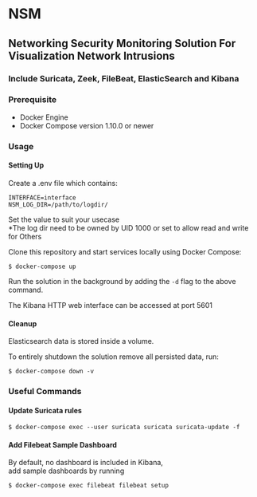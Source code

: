 # NSM
## Networking Security Monitoring Solution For Visualization Network Intrusions
### Include Suricata, Zeek, FileBeat, ElasticSearch and Kibana

### Prerequisite
- Docker Engine
- Docker Compose version 1.10.0 or newer

### Usage
#### Setting Up
Create a .env file which contains:
```
INTERFACE=interface
NSM_LOG_DIR=/path/to/logdir/
```
Set the value to suit your usecase\
*The log dir need to be owned by UID 1000 or set to allow read and write for Others


Clone this repository and start services locally using Docker Compose:

```console
$ docker-compose up
```

Run the solution in the background by adding the `-d` flag to the above command.

The Kibana HTTP web interface can be accessed at port 5601


#### Cleanup

Elasticsearch data is stored inside a volume.

To entirely shutdown the solution remove all persisted data, run:

```console
$ docker-compose down -v
```

### Useful Commands

#### Update Suricata rules
```console
$ docker-compose exec --user suricata suricata suricata-update -f
```

#### Add Filebeat Sample Dashboard

By default, no dashboard is included in Kibana,\
add sample dashboards by running

```console
$ docker-compose exec filebeat filebeat setup
```
